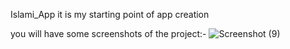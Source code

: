 Islami_App it is my starting point of app creation 

you will have some screenshots of the project:-
![Screenshot (9)](https://github.com/user-attachments/assets/f9e25d37-7c54-4db9-8809-3f8622bbab7f)

